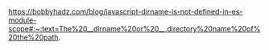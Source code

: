 https://bobbyhadz.com/blog/javascript-dirname-is-not-defined-in-es-module-scope#:~:text=The%20__dirname%20or%20__,directory%20name%20of%20the%20path.